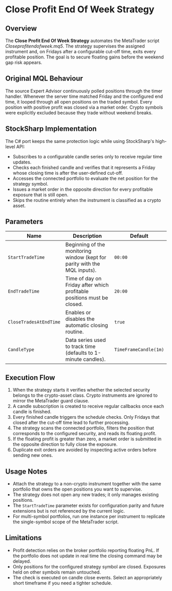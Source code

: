 # Close Profit End Of Week Strategy

## Overview
The **Close Profit End Of Week Strategy** automates the MetaTrader script *Closeprofitendofweek.mq5*. The strategy supervises the assigned instrument and, on Fridays after a configurable cut-off time, exits every profitable position. The goal is to secure floating gains before the weekend gap risk appears.

## Original MQL Behaviour
The source Expert Advisor continuously polled positions through the timer handler. Whenever the server time matched Friday and the configured end time, it looped through all open positions on the traded symbol. Every position with positive profit was closed via a market order. Crypto symbols were explicitly excluded because they trade without weekend breaks.

## StockSharp Implementation
The C# port keeps the same protection logic while using StockSharp's high-level API:
- Subscribes to a configurable candle series only to receive regular time updates.
- Checks each finished candle and verifies that it represents a Friday whose closing time is after the user-defined cut-off.
- Accesses the connected portfolio to evaluate the net position for the strategy symbol.
- Issues a market order in the opposite direction for every profitable exposure that is still open.
- Skips the routine entirely when the instrument is classified as a crypto asset.

## Parameters
| Name | Description | Default |
| ---- | ----------- | ------- |
| `StartTradeTime` | Beginning of the monitoring window (kept for parity with the MQL inputs). | `00:00` |
| `EndTradeTime` | Time of day on Friday after which profitable positions must be closed. | `20:00` |
| `CloseTradesAtEndTime` | Enables or disables the automatic closing routine. | `true` |
| `CandleType` | Data series used to track time (defaults to 1-minute candles). | `TimeFrameCandle(1m)` |

## Execution Flow
1. When the strategy starts it verifies whether the selected security belongs to the crypto-asset class. Crypto instruments are ignored to mirror the MetaTrader guard clause.
2. A candle subscription is created to receive regular callbacks once each candle is finished.
3. Every finished candle triggers the schedule checks. Only Fridays that closed after the cut-off time lead to further processing.
4. The strategy scans the connected portfolio, filters the position that corresponds to the configured security, and reads its floating profit.
5. If the floating profit is greater than zero, a market order is submitted in the opposite direction to fully close the exposure.
6. Duplicate exit orders are avoided by inspecting active orders before sending new ones.

## Usage Notes
- Attach the strategy to a non-crypto instrument together with the same portfolio that owns the open positions you want to supervise.
- The strategy does not open any new trades; it only manages existing positions.
- The `StartTradeTime` parameter exists for configuration parity and future extensions but is not referenced by the current logic.
- For multi-symbol portfolios, run one instance per instrument to replicate the single-symbol scope of the MetaTrader script.

## Limitations
- Profit detection relies on the broker portfolio reporting floating PnL. If the portfolio does not update in real time the closing command may be delayed.
- Only positions for the configured strategy symbol are closed. Exposures held on other symbols remain untouched.
- The check is executed on candle close events. Select an appropriately short timeframe if you need a tighter schedule.

